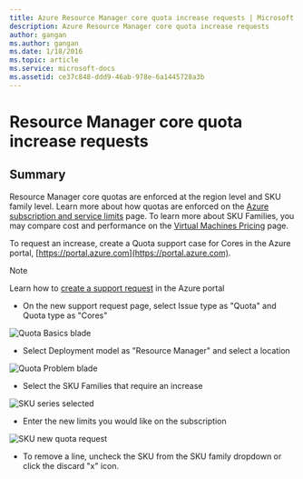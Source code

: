 ```yaml
---
title: Azure Resource Manager core quota increase requests | Microsoft Docs
description: Azure Resource Manager core quota increase requests
author: gangan
ms.author: gangan
ms.date: 1/18/2016
ms.topic: article
ms.service: microsoft-docs
ms.assetid: ce37c848-ddd9-46ab-978e-6a1445728a3b
---
```


# Resource Manager core quota increase requests

## Summary
Resource Manager core quotas are enforced at the region level and SKU family level.
Learn more about how quotas are enforced on the [Azure subscription and service limits](http://aka.ms/quotalimits) page.
To learn more about SKU Families, you may compare cost and performance on the [Virtual Machines Pricing](http://aka.ms/pricingcompute) page.

To request an increase, create a Quota support case for Cores in the Azure portal, [https://portal.azure.com](https://portal.azure.com).

> [!NOTE]
> Learn how to [create a support request](https://docs.microsoft.com/azure/azure-supportability/how-to-create-azure-support-request) in the Azure portal

- On the new support request page, select Issue type as "Quota" and Quota type as "Cores"

![Quota Basics blade](./media/resource-manager-core-quotas-request/Basics-blade.png)

- Select Deployment model as "Resource Manager" and select a location

![Quota Problem blade](./media/resource-manager-core-quotas-request/Problem-step.png)

- Select the SKU Families that require an increase

![SKU series selected](./media/resource-manager-core-quotas-request/SKU-selected.png)

- Enter the new limits you would like on the subscription

![SKU new quota request](./media/resource-manager-core-quotas-request/SKU-new-quota.png)

- To remove a line, uncheck the SKU from the SKU family dropdown or click the discard "x" icon.
